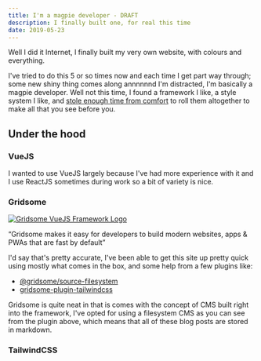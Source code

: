 ```yaml
---
title: I'm a magpie developer - DRAFT
description: I finally built one, for real this time
date: 2019-05-23
---
```


Well I did it Internet, I finally built my very own website, with colours and everything.

I've tried to do this 5 or so times now and each time I get part way through; some new shiny thing comes along annnnnnd I'm distracted, I'm basically a magpie developer.
Well not this time, I found a framework I like, a style system I like, and [stole enough time from comfort][steal-from-comfort] to roll them altogether to make all that you see before you.

## Under the hood

### VueJS

I wanted to use VueJS largely because I've had more experience with it and I use ReactJS sometimes during work so a bit of variety is nice.

### Gridsome

[![Gridsome VueJS Framework Logo](https://gridsome.org/logos/logo-normal.svg "Gridsome VueJS Framework")][gridsome]

<q>Gridsome makes it easy for developers to build modern websites, apps & PWAs that are fast by default</q>

I'd say that's pretty accurate, I've been able to get this site up pretty quick using mostly what comes in the box, and some help from a few plugins like:

- [@gridsome/source-filesystem][filesystem-plugin]
- [gridsome-plugin-tailwindcss][tailwind-plugin]

Gridsome is quite neat in that is comes with the concept of CMS built right into the framework, I've opted for using a filesystem CMS as you can see from the plugin above, which means that
all of these blog posts are stored in markdown.

### TailwindCSS

[gridsome]: https://gridsome.org/
[steal-from-comfort]: https://sivers.org/uncomf
[filesystem-plugin]: https://gridsome.org/plugins/@gridsome/source-filesystem
[tailwind-plugin]: https://gridsome.org/plugins/gridsome-plugin-tailwindcss
[vuejs]: https://vuejs.org
